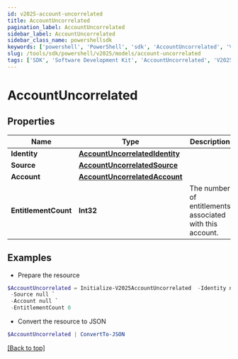 ```yaml
---
id: v2025-account-uncorrelated
title: AccountUncorrelated
pagination_label: AccountUncorrelated
sidebar_label: AccountUncorrelated
sidebar_class_name: powershellsdk
keywords: ['powershell', 'PowerShell', 'sdk', 'AccountUncorrelated', 'V2025AccountUncorrelated'] 
slug: /tools/sdk/powershell/v2025/models/account-uncorrelated
tags: ['SDK', 'Software Development Kit', 'AccountUncorrelated', 'V2025AccountUncorrelated']
---
```



# AccountUncorrelated

## Properties

Name | Type | Description | Notes
------------ | ------------- | ------------- | -------------
**Identity** | [**AccountUncorrelatedIdentity**](account-uncorrelated-identity) |  | [required]
**Source** | [**AccountUncorrelatedSource**](account-uncorrelated-source) |  | [required]
**Account** | [**AccountUncorrelatedAccount**](account-uncorrelated-account) |  | [required]
**EntitlementCount** | **Int32** | The number of entitlements associated with this account. | [optional] 

## Examples

- Prepare the resource
```powershell
$AccountUncorrelated = Initialize-V2025AccountUncorrelated  -Identity null `
 -Source null `
 -Account null `
 -EntitlementCount 0
```

- Convert the resource to JSON
```powershell
$AccountUncorrelated | ConvertTo-JSON
```


[[Back to top]](#) 


